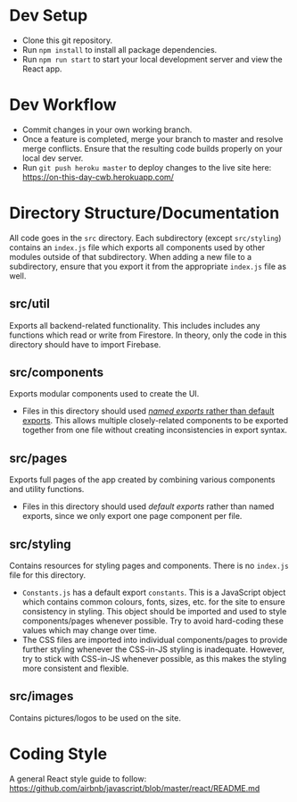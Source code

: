 # Dev Setup
* Clone this git repository.
* Run `npm install` to install all package dependencies.
* Run `npm run start` to start your local development server and view the React app.

# Dev Workflow
* Commit changes in your own working branch.
* Once a feature is completed, merge your branch to master and resolve merge conflicts. Ensure that the resulting code builds properly on your local dev server.
* Run `git push heroku master` to deploy changes to the live site here: https://on-this-day-cwb.herokuapp.com/

# Directory Structure/Documentation
All code goes in the `src` directory. Each subdirectory (except `src/styling`) contains an `index.js` file which exports all components used by other modules outside of that subdirectory. When adding a new file to a subdirectory, ensure that you export it from the appropriate `index.js` file as well.

## src/util
Exports all backend-related functionality. This includes includes any functions which read or write from Firestore. In theory, only the code in this directory should have to import Firebase.

## src/components
Exports modular components used to create the UI.
* Files in this directory should used [*named exports* rather than default exports](https://medium.com/@etherealm/named-export-vs-default-export-in-es6-affb483a0910). This allows multiple closely-related components to be exported together from one file without creating inconsistencies in export syntax.

## src/pages
Exports full pages of the app created by combining various components and utility functions.
* Files in this directory should used *default exports* rather than named exports, since we only export one page component per file.

## src/styling
Contains resources for styling pages and components. There is no `index.js` file for this directory.
* `Constants.js` has a default export `constants`. This is a JavaScript object which contains common colours, fonts, sizes, etc. for the site to ensure consistency in styling. This object should be imported and used to style components/pages whenever possible. Try to avoid hard-coding these values which may change over time.
* The CSS files are imported into individual components/pages to provide further styling whenever the CSS-in-JS styling is inadequate. However, try to stick with CSS-in-JS whenever possible, as this makes the styling more consistent and flexible.

## src/images
Contains pictures/logos to be used on the site.

# Coding Style
A general React style guide to follow: https://github.com/airbnb/javascript/blob/master/react/README.md
